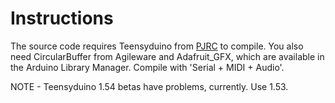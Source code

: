 # Instructions

The source code requires Teensyduino from [PJRC](https://pjrc.com) to compile. You also need CircularBuffer from Agileware and Adafruit_GFX, which are available in the Arduino Library Manager. Compile with 'Serial + MIDI + Audio'.


NOTE - Teensyduino 1.54 betas have problems, currently. Use 1.53.
